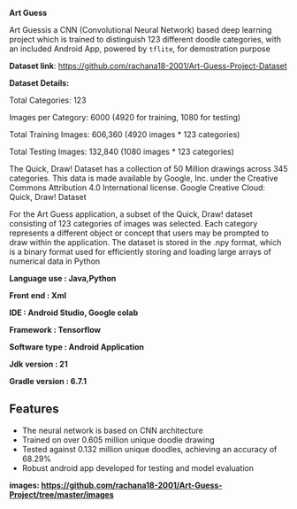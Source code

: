 <b>Art Guess</b> 

Art Guessis a CNN (Convolutional Neural Network) based deep learning project which is trained to distinguish 123 different doodle categories, with an included Android App, powered by `tflite`, for demostration purpose

<b>Dataset link</b>: https://github.com/rachana18-2001/Art-Guess-Project-Dataset


<b>Dataset Details:</b>

Total Categories: 123

Images per Category: 6000 (4920 for training, 1080 for testing)

Total Training Images: 606,360 (4920 images * 123 categories)

Total Testing Images: 132,840 (1080 images * 123 categories)

The Quick, Draw! Dataset has a collection of 50 Million drawings across 345 categories. This data is made available by Google, Inc. under the Creative Commons Attribution 4.0 International license. Google Creative Cloud: Quick, Draw! Dataset

For the Art Guess application, a subset of the Quick, Draw! dataset consisting of 123 categories of images was selected. Each category represents a different object or concept that users may be prompted to draw within the application. The dataset is stored in the .npy format, which is a binary format used for efficiently storing and loading large arrays of numerical data in Python

<b>
Language use 		:   Java,Python
  
Front end			  :   Xml

IDE 				    :  Android Studio, Google colab

Framework 			:  Tensorflow

Software type 	:  Android Application

Jdk version			:  21

Gradle version	:  6.7.1
</b>

## Features
- The neural network is based on CNN architecture
- Trained on over 0.605 million unique doodle drawing
- Tested against 0.132 million unique doodles, achieving an accuracy of 68.29%
- Robust android app developed for testing and model evaluation
  

<b>images<b>: https://github.com/rachana18-2001/Art-Guess-Project/tree/master/images
